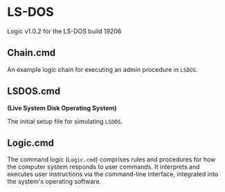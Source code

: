 # LS-DOS
Logic v1.0.2 for the LS-DOS build 19206

## Chain.cmd
An example logic chain for executing an admin procedure in ``LSDOS``.

## LSDOS.cmd
**(Live System Disk Operating System)**

The initial setup file for simulating ``LSDOS``.

## Logic.cmd
The command logic (``Logic.cmd``) comprises rules and procedures for how the computer system responds to user commands. It interprets and executes user instructions via the command-line interface, integrated into the system's operating software.
